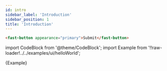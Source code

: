 ```yaml
---
id: intro
sidebar_label: 'Introduction'
sidebar_position: 1
title: 'Introduction'
---
```


```html live
<fast-button appearance="primary">Submit</fast-button>
```

import CodeBlock from '@theme/CodeBlock';
import Example from '!!raw-loader!../../examples/ui/helloWorld';

<CodeBlock className="language-ts">{Example}</CodeBlock>